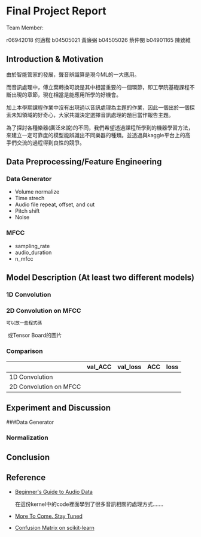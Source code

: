 # Final Project Report

Team Member:

r06942018 何適楷  b04505021 黃廉弼 b04505026 蔡仲閔 b04901165 陳致維

## Introduction & Motivation 

由於智能管家的發展，聲音辨識算是現今ML的一大應用。

而音訊處理中，傅立葉轉換可說是其中相當重要的一個環節，即工學院基礎課程不斷出現的章節，現在相當是能應用所學的好機會。

加上本學期課程作業中沒有出現過以音訊處理為主題的作業，因此一個出於一個探索未知領域的好奇心，大家共識決定選擇音訊處理的題目當作報告主題。

為了探討各種樂器(廣泛來說)的不同，我們希望透過課程所學到的機器學習方法，來建立一定可靠度的模型能辨識出不同樂器的種類。並透過與kaggle平台上的高手們交流的過程得到良性的競爭。

## Data Preprocessing/Feature Engineering 

### Data Generator
* Volume normalize
* Time strech
* Audio file repeat, offset, and cut
* Pitch shift
* Noise

### MFCC
* sampling_rate
* audio_duration
* n_mfcc


## Model Description (At least two different models)

### 1D Convolution

### 2D Convolution on MFCC

```python
可以放一些程式碼
```



![]() 或Tensor Board的圖片

### Comparison

|                        | val_ACC | val_loss | ACC  | loss |
| ---------------------- | ------- | -------- | ---- | ---- |
| 1D Convolution         |         |          |      |      |
| 2D Convolution on MFCC |         |          |      |      |

## Experiment and Discussion

###Data Generator

### Normalization



## Conclusion

## Reference

- [Beginner's Guide to Audio Data](https://www.kaggle.com/fizzbuzz/beginner-s-guide-to-audio-data)

  在這份kernel中的code裡面學到了很多音訊相關的處理方式.......

- [More To Come. Stay Tuned](https://www.kaggle.com/codename007/a-very-extensive-freesound-exploratory-analysis)

- [Confusion Matrix on scikit-learn](http://scikit-learn.org/stable/auto_examples/model_selection/plot_confusion_matrix.html)

  ​
